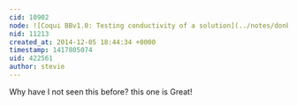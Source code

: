 ```yaml
---
cid: 10902
node: ![Coqui BBv1.0: Testing conductivity of a solution](../notes/donblair/09-30-2014/coqui-bbv1-0-testing-conductivity-of-a-solution)
nid: 11213
created_at: 2014-12-05 18:44:34 +0000
timestamp: 1417805074
uid: 422561
author: stevie
---
```


Why have I not seen this before? this one is Great!